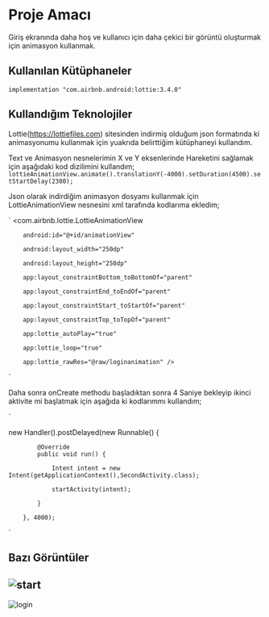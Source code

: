 # Proje Amacı

Giriş ekranında daha hoş ve kullanıcı için daha çekici bir görüntü oluşturmak için animasyon kullanmak.

## Kullanılan Kütüphaneler

 `implementation "com.airbnb.android:lottie:3.4.0"`  

## Kullandığım Teknolojiler

Lottie(https://lottiefiles.com) sitesinden indirmiş olduğum json formatında ki animasyonumu kullanmak için yuakrıda belirttiğim kütüphaneyi kullandım.

Text ve Animasyon nesnelerimin X ve Y eksenlerinde Hareketini sağlamak için aşağıdaki kod dizilimini kullandım;
 `lottieAnimationView.animate().translationY(-4000).setDuration(4500).setStartDelay(2300);`
 
 Json olarak indirdiğim animasyon dosyamı kullanmak için LottieAnimationView nesnesini xml tarafında kodlarıma ekledim;
 
` 
<com.airbnb.lottie.LottieAnimationView

        android:id="@+id/animationView"
        
        android:layout_width="250dp"
        
        android:layout_height="250dp"
        
        app:layout_constraintBottom_toBottomOf="parent"
        
        app:layout_constraintEnd_toEndOf="parent"
        
        app:layout_constraintStart_toStartOf="parent"
        
        app:layout_constraintTop_toTopOf="parent"
        
        app:lottie_autoPlay="true"
        
        app:lottie_loop="true"
        
        app:lottie_rawRes="@raw/loginanimation" />
 
 ` 
 
 Daha sonra onCreate methodu başladıktan sonra 4 Saniye bekleyip ikinci aktivite mi başlatmak için aşağıda ki kodlarımmı kullandım;
 
 `
 
 new Handler().postDelayed(new Runnable() { 
 
            @Override
            public void run() {
            
                Intent intent = new Intent(getApplicationContext(),SecondActivity.class);
                
                startActivity(intent);
                
            }
            
        }, 4000);
 `

## Bazı Görüntüler 
![start](https://i.hizliresim.com/ngfj48l.png)
-
![login](https://i.hizliresim.com/q9xa672.png)


